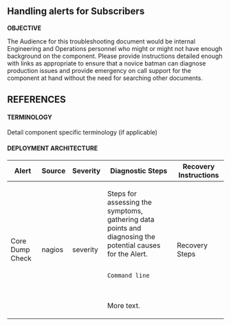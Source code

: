 ## Handling alerts for Subscribers
**OBJECTIVE**

The Audience for this troubleshooting document would be internal Engineering
and Operations personnel who might or might not have enough background on the
component. Please provide instructions detailed enough with links as appropriate
to ensure that a novice batman can diagnose production issues and provide
emergency on call support for the component at hand without the need for
searching other documents.

## REFERENCES

#### TERMINOLOGY

Detail component specific terminology (if applicable)

#### DEPLOYMENT ARCHITECTURE

<table>
    <thead>
        <th>Alert</th>
        <th>Source</th>
        <th>Severity</th>
        <th>Diagnostic Steps</th>
        <th>Recovery Instructions</th>
    </thead>
    <tbody>
        <tr>
            <td>Core Dump Check</td>
            <td>nagios</td>
            <td>severity</td>
            <td>
<p>Steps for assessing the symptoms, gathering data points and diagnosing the
potential causes for the Alert.</p>

<code>
Command line
</code>

&nbsp;
<br /><p>More text.</p>
            </td>
            <td>Recovery Steps</td>
        </tr>
    </tbody>
</table>
